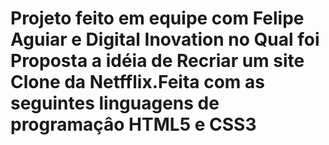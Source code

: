 #  Projeto feito em equipe  com Felipe Aguiar  e  Digital Inovation  no Qual foi  Proposta  a idéia de  Recriar  um  site  Clone  da Netfflix.Feita com as seguintes linguagens de programaçâo HTML5 e CSS3 
